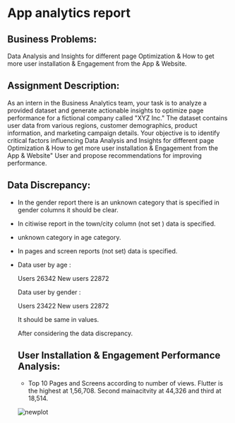 # App analytics report

## Business Problems:
Data Analysis and Insights for different page Optimization & How to get more user installation & Engagement from the App & Website.

## Assignment Description:
As an intern in the Business Analytics team, your task is to analyze a provided dataset and generate actionable insights to optimize page performance for a fictional company called "XYZ Inc." The dataset contains user data from various regions, customer demographics, product information, and marketing campaign details. Your objective is to identify critical factors influencing Data Analysis and Insights for different page Optimization & How to get more user installation & Engagement from the App & Website" User and propose recommendations for improving performance.
## Data Discrepancy:
* In the gender report there is an unknown category that is specified in gender columns it should be clear.
* In citiwise report in the town/city column (not set ) data is specified.
* unknown category in age category.
* In pages and screen reports (not set) data is specified.
* Data user by age :

   Users                               26342
   New users                           22872

  Data user by gender :

  Users                                23422
  New users                            22872

  It should be same in values.

  After considering the data discrepancy.

  ## User Installation & Engagement Performance Analysis:
  * Top 10 Pages and Screens according to number of views. Flutter is the highest at 1,56,708. Second    mainacitvity at 44,326 and third at 18,514.

  ![newplot](https://github.com/VIKAS-BUDHANI/App_analytics_report/assets/111237089/40fa3f8c-ff4d-4962-9881-fdd836516f63)

